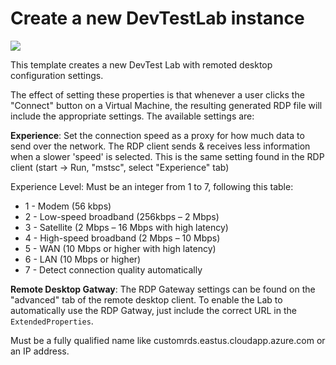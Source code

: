 # Create a new DevTestLab instance

<a href="https://portal.azure.com/#create/Microsoft.Template/uri/https%3A%2F%2Fraw.githubusercontent.com%2FAzure%2Fazure-devtestlab%2Fmaster%2FSamples%2F301-dtl-create-lab-with-remote-desktop-settings2Fazuredeploy.json" target="_blank">
    <img src="http://azuredeploy.net/deploybutton.png"/>
</a>


This template creates a new DevTest Lab with remoted desktop configuration settings.

The effect of setting these properties is that whenever a user clicks the "Connect" button on a Virtual Machine, the resulting generated RDP file will include the appropriate settings.  The available settings are:

**Experience**:  Set the connection speed as a proxy for how much data to send over the network.  The RDP client sends & receives less information when a slower 'speed' is selected.  This is the same setting found in the RDP client (start -> Run, "mstsc", select "Experience" tab)

Experience Level:  Must be an integer from 1 to 7, following this table:
   * 1  -  Modem (56 kbps)
   * 2  -  Low-speed broadband (256kbps – 2 Mbps)
   * 3  -  Satellite (2 Mbps – 16 Mbps with high latency)
   * 4  -  High-speed broadband (2 Mbps – 10 Mbps)
   * 5  -  WAN (10 Mbps or higher with high latency)
   * 6  -  LAN (10 Mbps or higher)
   * 7  -  Detect connection quality automatically

**Remote Desktop Gatway**:  The RDP Gateway settings can be found on the "advanced" tab of the remote desktop client.  To enable the Lab to automatically use the RDP Gatway, just include the correct URL in the `ExtendedProperties`.

Must be a fully qualified name like customrds.eastus.cloudapp.azure.com or an IP address.